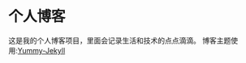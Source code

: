 # 个人博客
这是我的个人博客项目，里面会记录生活和技术的点点滴滴。
博客主题使用:[Yummy-Jekyll](https://github.com/DONGChuan/Yummy-Jekyll)
